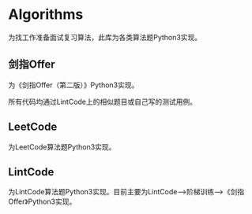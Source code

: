 # Algorithms

为找工作准备面试复习算法，此库为各类算法题Python3实现。

## 剑指Offer

为《剑指Offer（第二版）》Python3实现。

所有代码均通过LintCode上的相似题目或自己写的测试用例。

## LeetCode

为LeetCode算法题Python3实现。

## LintCode

为LintCode算法题Python3实现。目前主要为LintCode-->阶梯训练-->《剑指Offer》Python3实现。